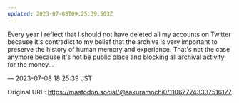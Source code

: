 ```yaml
---
updated: 2023-07-08T09:25:39.503Z
---
```


<p>Every year I reflect that I should not have deleted all my accounts on Twitter because it&#39;s contradict to my belief that the archive is very important to preserve the history of human memory and experience. That&#39;s not the case anymore because it&#39;s not be public place and blocking all archival activity for the money...</p>

&mdash; 2023-07-08 18:25:39 JST

Original URL: https://mastodon.social/@sakuramochi0/110677743337516177
